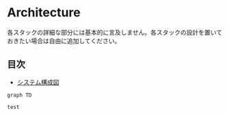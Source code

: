 # Architecture

各スタックの詳細な部分には基本的に言及しません。各スタックの設計を置いておきたい場合は自由に追加してください。

## 目次

- [システム構成図](/docs/architecture/README.md)

```mermaid
graph TD

test
```
